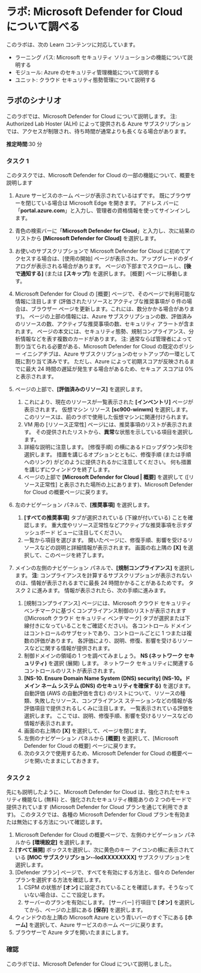 <!---
---
ラボ: タイトル: 'Microsoft Defender for Cloud の詳細を確認する' ラーニング パス/モジュール/ユニット: 'ラーニング パス: Microsoft セキュリティ ソリューションの機能について説明する; モジュール 2: Azure のセキュリティ管理機能について説明する; ユニット 3: クラウド セキュリティ態勢管理について説明する'
---
--->

# ラボ: Microsoft Defender for Cloud について調べる

このラボは、次の Learn コンテンツに対応しています。

- ラーニング パス: Microsoft セキュリティ ソリューションの機能について説明する
- モジュール: Azure のセキュリティ管理機能について説明する
- ユニット: クラウド セキュリティ態勢管理について説明する

## ラボのシナリオ

このラボでは、Microsoft Defender for Cloud について説明します。  注: Authorized Lab Hoster (ALH) によって提供される Azure サブスクリプションでは、アクセスが制限され、待ち時間が通常よりも長くなる場合があります。

**推定時間**:30 分

### タスク 1

このタスクでは、Microsoft Defender for Cloud の一部の機能について、概要を説明します

1. Azure サービスのホーム ページが表示されているはずです。  既にブラウザーを閉じている場合は Microsoft Edge を開きます。 アドレス バーに「**portal.azure.com**」と入力し、管理者の資格情報を使ってサインインします。

1. 青色の検索バーに「**Microsoft Defender for Cloud**」と入力し、次に結果のリストから **[Microsoft Defender for Cloud]** を選択します。

1. お使いのサブスクリプションで Microsoft Defender for Cloud に初めてアクセスする場合は、[使用の開始] ページが表示され、アップグレードのダイアログが表示される場合があります。  ページの下部までスクロールし、**[後で通知する]** (または **[スキップ]**) を選択します。  [概要] ページに移動します。

1. Microsoft Defender for Cloud の [概要] ページで、そのページで利用可能な情報に注目します (評価されたリソースとアクティブな推奨事項が 0 件の場合は、ブラウザー ページを更新します。これには、数分かかる場合があります)。  ページの上部の情報には、Azure サブスクリプションの数、評価済みのリソースの数、アクティブな推奨事項の数、セキュリティ アラートが含まれます。  ページの本文には、セキュリティ態勢、規制コンプライアンス、分析情報などを表す複数のカードがあります。  注: 通常ならば管理者によって割り当てられる必要がある、Microsoft Defender for Cloud の既定のポリシー イニシアチブは、Azure サブスクリプションのセットアップの一環として既に割り当て済みです。 ただし、Azure によって初期スコアが反映されるまでに最大 24 時間の遅延が発生する場合があるため、セキュア スコアは 0% と表示されます。

1. ページの上部で、**[評価済みのリソース]** を選択します。 
    1. これにより、現在のリソースが一覧表示された **[インベントリ]** ページが表示されます。 仮想マシン リソース **[sc900-winwm]** を選択します。 このリソースは、前のラボで使用した仮想マシンに関連付けられます。
    1. VM 用の [リソース正常性] ページには、推奨事項のリストが表示されます。  その提供されたリストから、**異常**な状態を示している項目を選択します。
    1. 詳細な説明に注意します。  [修復手順] の横にあるドロップダウン矢印を選択します。 措置を講じるオプションとともに、修復手順 (または手順へのリンク) がどのように提供されるかに注意してください。  何も措置を講じずにウィンドウを終了します。
    1. ページの上部で **[Microsoft Defender for Cloud | 概要]** を選択して ([リソース正常性] と表示された場所の上にあります)、Microsoft Defender for Cloud の概要ページに戻ります。

1. 左のナビゲーション パネルで、**[推奨事項]** を選択します。  
    1. **[すべての推奨事項]** タブが選択されている (下線が付いている) ことを確認します。  重大度やリソース正常性などアクティブな推奨事項を示すダッシュボード ビューに注目してください。
    1. 一覧から項目を選びます。  開いたページに、修復手順、影響を受けるリソースなどの説明と詳細情報が表示されます。 画面の右上隅の **[X]** を選択して、このページを終了します。

1. メインの左側のナビゲーション パネルで、**[規制コンプライアンス]** を選択します。  **注**: コンプライアンスを計算するサブスクリプションが表示されないのは、情報が表示されるまでに最長 24 時間かかることがあるためです。 タスク 2 に進みます。  情報が表示されたら、次の手順に進みます。
    1. [規制コンプライアンス] ページには、Microsoft クラウド セキュリティ ベンチマークに基づくコンプライアンス制御のリストが表示されます ([Microsoft クラウド セキュリティ ベンチマーク] タブが選択または下線付きになっていることをご確認ください)。 各コントロール ドメインはコントロールのサブセットであり、コントロールごとに 1 つまたは複数の評価があります。 各評価により、説明、修復、影響を受けるリソースなどに関する情報が提供されます。
    1. 制御ドメインの領域の 1 つを調べてみましょう。 **NS (ネットワーク セキュリティ)** を選択 (展開) します。 ネットワーク セキュリティに関連するコントロールのリストが表示されます。
    1. **[NS-10. Ensure Domain Name System (DNS) security] (NS-10。ドメイン ネーム システム (DNS) のセキュリティを確保する)** を選びます。 自動評価 (AWS の自動評価を含む) のリストについて、リソースの種類、失敗したリソース、コンプライアンス ステーションなどの情報が各評価項目で提供されるしくみに注目します。 一覧表示されている評価を選択します。  ここでは、説明、修復手順、影響を受けるリソースなどの情報が表示されます。
    1. 画面の右上隅の **[X]** を選択して、ページを閉じます。
    1. 左側のナビゲーション パネルから **[概要]** を選択して、[Microsoft Defender for Cloud の概要] ページに戻ります。
    1. 次のタスクで使用するため、Microsoft Defender for Cloud の概要ページを開いたままにしておきます。

### タスク 2

先にも説明したように、Microsoft Defender for Cloud は、強化されたセキュリティ機能なし (無料) と、強化されたセキュリティ機能ありの 2 つのモードで提供されています (Microsoft Defender for Cloud プランを通じて利用できます)。 このタスクでは、各種の Microsoft Defender for Cloud プランを有効または無効にする方法について確認します。

1. Microsoft Defender for Cloud の概要ページで、左側のナビゲーション パネルから **[環境設定]** を選択します。
1. **[すべて展開]** ボックスを選択し、次に黄色のキー アイコンの横に表示されている **[MOC サブスクリプション--lodXXXXXXXX]** サブスクリプションを選択します。
1. [Defender プラン] ページで、すべてを有効にする方法と、個々の Defender プランを選択する方法を確認します。 
    1. CSPM の状態が **[オン]** に設定されていることを確認します。そうなっていない場合は、ここで設定します。  
    1. サーバーのプランを有効にします。  [サーバー] 行項目で **[オン]** を選択してから、ページの上部にある **[保存]** を選択します。
1. ウィンドウの左上隅の Microsoft Azure という青いバーのすぐ下にある **[ホーム]** を選択して、Azure サービスのホーム ページに戻ります。
1. ブラウザーで Azure タブを開いたままにします。

### 確認

このラボでは、Microsoft Defender for Cloud について説明しました。
